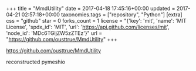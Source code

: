 +++
title = "MmdUtility"
date = 2017-04-18 17:45:16+00:00
updated = 2017-04-21 02:57:18+00:00
taxonomies.tags = ["repository", "Python"]
[extra]
css = "github"
star = 0
forks_count = 1
license = "{'key': 'mit', 'name': 'MIT License', 'spdx_id': 'MIT', 'url': 'https://api.github.com/licenses/mit', 'node_id': 'MDc6TGljZW5zZTEz'}"
url = "https://github.com/ousttrue/MmdUtility"
+++

<https://github.com/ousttrue/MmdUtility>

reconstructed pymeshio
